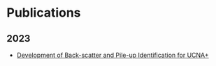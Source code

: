 # Publications

## 2023
- [Development of Back-scatter and Pile-up Identification for UCNA+](https://dc.etsu.edu/honors/809/)

